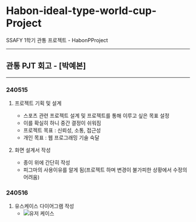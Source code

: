 # Habon-ideal-type-world-cup-Project

SSAFY 1학기 관통 프로젝트 - HabonPProject


---


## 관통 PJT 회고 - [박예본]


---


### 240515

1. 프로젝트 기획 및 설계
    - 스포츠 관련 프로젝트 설계 및 프로젝트를 통해 이루고 싶은 목표 설정
    - 이를 확실히 하니 중간 결정이 쉬워짐
    - 프로젝트 목표 : 신뢰성, 소통, 접근성
    - 개인 목표 : 웹 프로그래밍 기술 숙달
      
2. 화면 설계서 작성
     - 종이 위에 간단히 작성
     - 피그마의 사용이유를 알게 됨(프로젝트 하며 변경이 불가피한 상황에서 수정의 어려움)

### 240516

1. 유스케이스 다이어그램 작성
    - ![유저 케이스](https://github.com/user-attachments/assets/d305dcc1-a99e-4659-b970-f7490b5d8207)
